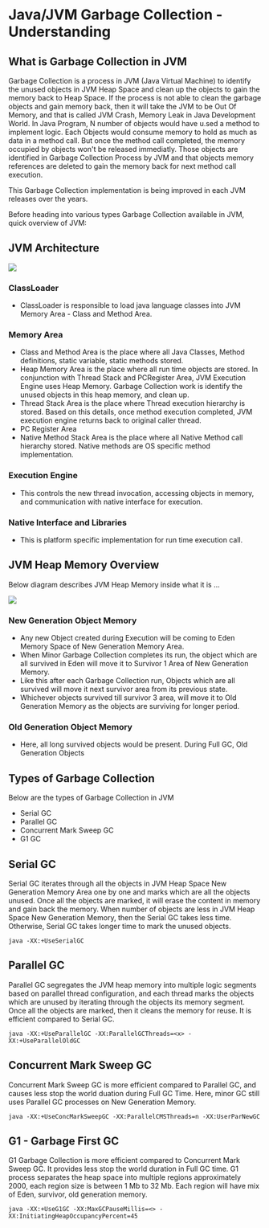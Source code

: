 # Java/JVM Garbage Collection - Understanding 

## What is Garbage Collection in JVM
Garbage Collection is a process in JVM (Java Virtual Machine) to identify the unused objects in JVM Heap Space and clean up the objects to gain the memory back to Heap Space. If the process is not able to clean the garbage objects and gain memory back, then it will take the JVM to be Out Of Memory, and that is called JVM Crash, Memory Leak in Java Development World. In Java Program, N number of objects would have u.sed a method to implement logic. Each Objects would consume memory to hold as much as data in a method call. But once the method call completed, the memory occupied by objects won't be released immediatly. Those objects are identified in Garbage Collection Process by JVM and that objects memory references are deleted to gain the memory back for next method call execution.

This Garbage Collection implementation is being improved in each JVM releases over the years.

Before heading into various types Garbage Collection available in JVM, quick overview of JVM:

## JVM Architecture
![](https://amvijay.com/blog/jvm-garbage-collection/jvm-architecture.jpg)

### ClassLoader 
* ClassLoader is responsible to load java language classes into JVM Memory Area - Class and Method Area.

### Memory Area
* Class and Method Area is the place where all Java Classes, Method definitions, static variable, static methods stored.
* Heap Memory Area is the place where all run time objects are stored. In conjunction with Thread Stack and PCRegister Area, JVM Execution Engine uses Heap Memory. Garbage Collection work is identify the unused objects in this heap memory, and clean up.
* Thread Stack Area is the place where Thread execution hierarchy is stored. Based on this details, once method execution completed, JVM execution engine returns back to original caller thread.
* PC Register Area 
* Native Method Stack Area is the place where all Native Method call hierarchy stored. Native methods are OS specific method implementation.

### Execution Engine
* This controls the new thread invocation, accessing objects in memory, and communication with native interface for execution. 

### Native Interface and Libraries
* This is platform specific implementation for run time execution call.  

## JVM Heap Memory Overview

Below diagram describes JVM Heap Memory inside what it is ...

![](https://amvijay.com/blog/jvm-garbage-collection/jvm-heap-memory-architecture.jpg)

### New Generation Object Memory
* Any new Object created during Execution will be coming to Eden Memory Space of New Generation Memory Area.
* When Minor Garbage Collection completes its run, the object which are all survived in Eden will move it to Survivor 1 Area of New Generation Memory.
* Like this after each Garbage Collection run, Objects which are all survived will move it next survivor area from its previous state.
* Whichever objects survived till survivor 3 area, will move it to Old Generation Memory as the objects are surviving for longer period. 

### Old Generation Object Memory
* Here, all long survived objects would be present. During Full GC, Old Generation Objects 

## Types of Garbage Collection
Below are the types of Garbage Collection in JVM
* Serial GC
* Parallel GC
* Concurrent Mark Sweep GC
* G1 GC

## Serial GC

Serial GC iterates through all the objects in JVM Heap Space New Generation Memory Area one by one and marks which are all the objects unused. Once all the objects are marked, it will erase the content in memory and gain back the memory. When number of objects are less in JVM Heap Space New Generation Memory, then the Serial GC takes less time. Otherwise, Serial GC takes longer time to mark the unused objects.

`java -XX:+UseSerialGC`

## Parallel GC

Parallel GC segregates the JVM heap memory into multiple logic segments based on parallel thread configuration, and each thread marks the objects which are unused by iterating through the objects its memory segment. Once all the objects are marked, then it cleans the memory for reuse. It is efficient compared to Serial GC.

`java -XX:+UseParallelGC -XX:ParallelGCThreads=<x> -XX:+UseParallelOldGC `

## Concurrent Mark Sweep GC

Concurrent Mark Sweep GC is more efficient compared to Parallel GC, and causes less stop the world duation during Full GC Time. Here, minor GC still uses Parallel GC processes on New Generation Memory.

`java -XX:+UseConcMarkSweepGC -XX:ParallelCMSThreads=n -XX:UserParNewGC`

## G1 - Garbage First GC

G1 Garbage Collection is more efficient compared to Concurrent Mark Sweep GC. It provides less stop the world duration in Full GC time. G1 process separates the heap space into multiple regions approximately 2000, each region size is between 1 Mb to 32 Mb. Each region will have mix of Eden, survivor, old generation memory.

`java -XX:+UseG1GC -XX:MaxGCPauseMillis=<> -XX:InitiatingHeapOccupancyPercent=45`
